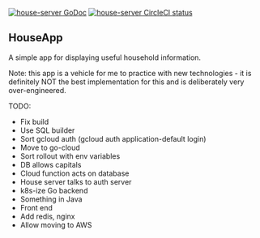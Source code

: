 [![house-server GoDoc](https://godoc.org/github.com/robbieheywood/house-app/go/house-server?status.svg)](https://godoc.org/github.com/robbieheywood/house-app/go/house-server)
[![house-server CircleCI status](https://circleci.com/gh/robbieheywood/house-app.png?circle-token=:circle-token "CircleCI status")](https://circleci.com/gh/robbieheywood/house-app)

## HouseApp

A simple app for displaying useful household information.

Note: this app is a vehicle for me to practice with new technologies - 
it is definitely NOT the best implementation for this and is deliberately very over-engineered.

TODO:
* Fix build
* Use SQL builder
* Sort gcloud auth (gcloud auth application-default login)
* Move to go-cloud
* Sort rollout with env variables
* DB allows capitals
* Cloud function acts on database
* House server talks to auth server
* k8s-ize Go backend
* Something in Java
* Front end
* Add redis, nginx
* Allow moving to AWS
